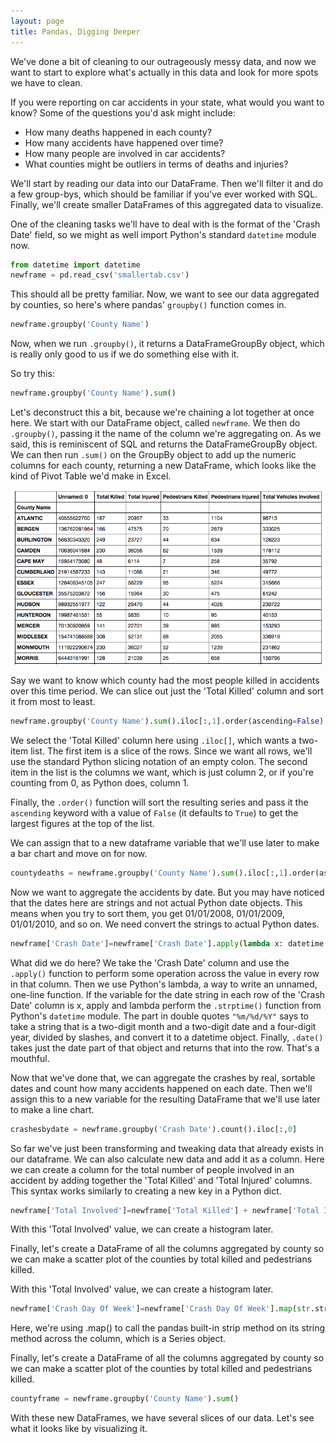 ```yaml
---
layout: page
title: Pandas, Digging Deeper
---
```


We've done a bit of cleaning to our outrageously messy data, and now we want to start to explore what's actually in this data and look for more spots we have to clean. 

If you were reporting on car accidents in your state, what would you want to know? Some of the questions you'd ask might include:

* How many deaths happened in each county?
* How many accidents have happened over time?
* How many people are involved in car accidents?
* What counties might be outliers in terms of deaths and injuries?

We'll start by reading our data into our DataFrame. Then we'll filter it and do a few group-bys, which should be familiar if you've ever worked with SQL. Finally, we'll create smaller DataFrames of this aggregated data to visualize.

One of the cleaning tasks we'll have to deal with is the format of the 'Crash Date' field, so we might as well import Python's standard `datetime` module now.

```python
from datetime import datetime
newframe = pd.read_csv('smallertab.csv')
```

This should all be pretty familiar. Now, we want to see our data aggregated by counties, so here's where pandas' `groupby()` function comes in.

```python
newframe.groupby('County Name')
```
Now, when we run `.groupby()`, it returns a DataFrameGroupBy object, which is really only good to us if we do something else with it.

So try this:

```python
newframe.groupby('County Name').sum()
```

Let's deconstruct this a bit, because we're chaining a lot together at once here.
We start with our DataFrame object, called `newframe`. We then do `.groupby()`, passing it the name of the column we're aggregating on. As we said, this is reminiscent of SQL and returns the DataFrameGroupBy object.
We can then run `.sum()` on the GroupBy object to add up the numeric columns for each county, returning a new DataFrame, which looks like the kind of Pivot Table we'd make in Excel.

![](assets/images/pandashot3.png)

Say we want to know which county had the most people killed in accidents over this time period. We can slice out just the 'Total Killed' column and sort it from most to least.

```python
newframe.groupby('County Name').sum().iloc[:,1].order(ascending=False)
```

We select the 'Total Killed' column here using `.iloc[]`, which wants a two-item list. The first item is a slice of the rows. Since we want all rows, we'll use the standard Python slicing notation of an empty colon. The second item in the list is the columns we want, which is just column 2, or if you're counting from 0, as Python does, column 1.

Finally, the `.order()` function will sort the resulting series and pass it the `ascending` keyword with a value of `False` (it defaults to `True`) to get the largest figures at the top of the list.

We can assign that to a new dataframe variable that we'll use later to make a bar chart and move on for now.

```python
countydeaths = newframe.groupby('County Name').sum().iloc[:,1].order(ascending=False)
```

Now we want to aggregate the accidents by date. But you may have noticed that the dates here are strings and not actual Python date objects. This means when you try to sort them, you get 01/01/2008, 01/01/2009, 01/01/2010, and so on. We need convert the strings to actual Python dates.

```python
newframe['Crash Date']=newframe['Crash Date'].apply(lambda x: datetime.strptime(x, "%m/%d/%Y").date())
```

What did we do here? We take the 'Crash Date' column and use the `.apply()` function to perform some operation across the value in every row in that column. Then we use Python's lambda, a way to write an unnamed, one-line function. If the variable for the date string in each row of the 'Crash Date' column is x, apply and lambda perform the `.strptime()` function from Python's `datetime` module. The part in double quotes `"%m/%d/%Y"` says to take a string that is a two-digit month and a two-digit date and a four-digit year, divided by slashes, and convert it to a datetime object. Finally, `.date()` takes just the date part of that object and returns that into the row. That's a mouthful.

Now that we've done that, we can aggregate the crashes by real, sortable dates and count how many accidents happened on each date. Then we'll assign this to a new variable for the resulting DataFrame that we'll use later to make a line chart. 

```python
crashesbydate = newframe.groupby('Crash Date').count().iloc[:,0]
```

So far we've just been transforming and tweaking data that already exists in our dataframe. We can also calculate new data and add it as a column. Here we can create a column for the total number of people involved in an accident by adding together the 'Total Killed' and 'Total Injured' columns. This syntax works similarly to creating a new key in a Python dict.

```python
newframe['Total Involved']=newframe['Total Killed'] + newframe['Total Injured']
```

With this 'Total Involved' value, we can create a histogram later.

Finally, let's create a DataFrame of all the columns aggregated by county so we can make a scatter plot of the counties by total killed and pedestrians killed.

With this 'Total Involved' value, we can create a histogram later.

```python
newframe['Crash Day Of Week']=newframe['Crash Day Of Week'].map(str.strip)
```

Here, we're using .map() to call the pandas built-in strip method on its string method across the column, which is a Series object.

Finally, let's create a DataFrame of all the columns aggregated by county so we can make a scatter plot of the counties by total killed and pedestrians killed.

```python
countyframe = newframe.groupby('County Name').sum()
```

With these new DataFrames, we have several slices of our data. Let's see what it looks like by visualizing it.